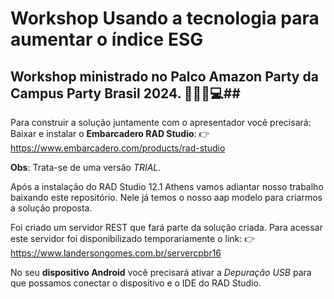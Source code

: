 # Workshop Usando a tecnologia para aumentar o índice ESG
## Workshop ministrado no Palco Amazon Party da Campus Party Brasil 2024. 🌱🌐👩💻##

Para construir a solução juntamente com o apresentador você precisará:
Baixar e instalar o **Embarcadero RAD Studio**:
👉 https://www.embarcadero.com/products/rad-studio

**Obs**: Trata-se de uma versão *TRIAL*.

Após a instalação do RAD Studio 12.1 Athens vamos adiantar nosso trabalho baixando este repositório. Nele já temos o nosso aap modelo para criarmos a solução proposta.

Foi criado um servidor REST que fará parte da solução criada. Para acessar este servidor foi disponibilizado temporariamente o link:
👉 https://www.landersongomes.com.br/servercpbr16

No seu **dispositivo Android** você precisará ativar a *Depuração USB* para que possamos conectar o dispositivo e o IDE do RAD Studio.



